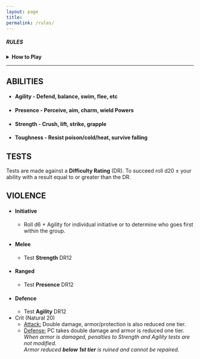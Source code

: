 ```yaml
---
layout: page
title: 
permalink: /rules/
---
```


##### RULES


<details markdown="1">
<summary><b>How to Play</b></summary>
## CHANGE THIS
</details>

---

## ABILITIES

- #### Agility  - Defend, balance, swim, flee, etc
- #### Presence - Perceive, aim, charm, wield Powers
- #### Strength - Crush, lift, strike, grapple
- #### Toughness - Resist poison/cold/heat, survive falling

## TESTS
Tests are made against a **Difficulty Rating** (DR). To succeed roll d20 ± your ability with a result equal to or greater than the DR.

## VIOLENCE
- #### Initiative
    - Roll d6 + Agility for individual initiative or to determine who goes first within the group.
- #### Melee
    - Test **Strength** DR12
- #### Ranged
    - Test **Presence** DR12
- #### Defence
    - Test **Agility** DR12
- Crit (Natural 20)
    - <ins>Attack:</ins> Double damage, armor/protection is also reduced one tier.
    - <ins>Defense:</ins> PC takes double damage and armor is reduced one tier. *When armor is damaged, penalties to Strength and Agility tests are not modified.*<br>
*Armor reduced **below 1st tier** is ruined and cannot be repaired.*  



